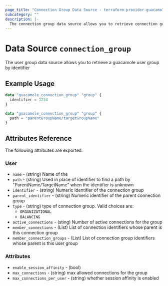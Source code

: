 ```yaml
---
page_title: "Connection Group Data Source - terraform-provider-guacamole"
subcategory: ""
description: |-
  The connection group data source allows you to retrieve connection group details by identifier or path
---
```


# Data Source `connection_group`

The user group data source allows you to retrieve a guacamole user group by identifier

## Example Usage

```terraform
data "guacamole_connection_group" "group" {
  identifier = 1234
}
```

```terraform
data "guacamole_connection_group" "group" {
  path = "parentGroupName/targetGroupName"
}
```

## Attributes Reference

The following attributes are exported.

### User

- `name` -  (string) Name of the 
- `path` -  (string) Used in place of identifier to find a path by "ParentName/TargetName" when the identifier is unknown
- `identifier` -  (string) Numeric identifier of the connection group
- `parent_identifier` -  (string) Numeric identifier of the parent connection group
- `type` -  (string) type of connection group.  Valid choices are:
  - `ORGANIZATIONAL`
  - `BALANCING`
- `active_connections` - (sting) Number of active connections for the group
- `member_connections` - (List) List of connection identifiers whose parent is this connection group
- `member_connection_groups` - (List) List of connection group identifiers whose parent is this user group

### Attributes

- `enable_session_affinity` - (bool) 
- `max_connections` - (string) max allowed connections for the group
- `max_connections_per_user` - (string) whether session affinity is enabled

